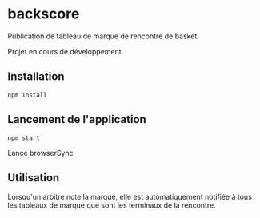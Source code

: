 # backscore
Publication de tableau de marque de rencontre de basket.

Projet en cours de développement.

## Installation

```
npm Install
```

## Lancement de l'application

```
npm start
```
Lance browserSync

## Utilisation

Lorsqu'un arbitre note la marque, elle est automatiquement notifiée à tous les tableaux de marque que sont les terminaux de la rencontre.
